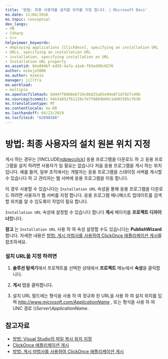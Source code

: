```yaml
---
title: '방법: 최종 사용자를 설치할 위치를 지정 합니다. | Microsoft Docs'
ms.date: 11/04/2016
ms.topic: conceptual
dev_langs:
- VB
- CSharp
- C++
helpviewer_keywords:
- deploying applications [ClickOnce], specifying an installation URL
- URLs, specifying an installation URL
- installation, specifying installation an URL
- Installation URL property
ms.assetid: 04a804bf-ed55-4a7a-a1e6-f63ed99c0276
author: mikejo5000
ms.author: mikejo
manager: jillfra
ms.workload:
- multiple
ms.openlocfilehash: bd447f0d68eb729c0bd25a65e99e871d7927c49b
ms.sourcegitcommit: 94b3a052fb1229c7e7f8804b09c1d403385c7630
ms.translationtype: MT
ms.contentlocale: ko-KR
ms.lasthandoff: 04/23/2019
ms.locfileid: "62898586"
---
```

# <a name="how-to-specify-the-location-where-end-users-will-install-from"></a>방법: 최종 사용자의 설치 원본 위치 지정
게시 하는 경우는 [!INCLUDE[ndptecclick](../deployment/includes/ndptecclick_md.md)] 응용 프로그램을 다운로드 하 고 응용 프로그램을 설치 하려면 사용자가 일 필요는 없습니다 처음 응용 프로그램을 게시 하는 위치입니다. 예를 들어, 일부 조직에서는 개발자는 응용 프로그램을 스테이징 서버를 게시할 수 있습니다 하 고 관리자는 웹 서버에 응용 프로그램을 이동 합니다.

 이 경우 사용할 수 있습니다는 `Installation URL` 속성을 통해 응용 프로그램을 다운로드 하려면 사용자가 웹 서버를 지정 합니다. 응용 프로그램 매니페스트 업데이트를 검색할 위치를 알 수 있도록이 작업이 필요 합니다.

 `Installation URL` 속성에 설정할 수 있습니다 합니다 **게시** 페이지를 **프로젝트 디자이너**합니다.

 **참고** 는 `Installation URL` 사용 하 여 속성 설정할 수도 있습니다는 **PublishWizard**합니다. 자세한 내용은 [방법: 게시 마법사를 사용하여 ClickOnce 애플리케이션 게시](../deployment/how-to-publish-a-clickonce-application-using-the-publish-wizard.md)를 참조하세요.

### <a name="to-specify-an-installation-url"></a>설치 URL을 지정 하려면

1. **솔루션 탐색기**에서 프로젝트를 선택한 상태에서 **프로젝트** 메뉴에서 **속성**을 클릭합니다.

2. **게시** 탭을 클릭합니다.

3. 설치 URL 필드에는 형식을 사용 하 여 정규화 된 URL을 사용 하 여 설치 위치를 입력 *http://www.microsoft.com/ApplicationName* , 또는 형식을 사용 하 여 UNC 경로  *\\\Server\ApplicationName*.

## <a name="see-also"></a>참고자료
- [방법: Visual Studio의 파일 복사 위치 지정](../deployment/how-to-specify-where-visual-studio-copies-the-files.md)
- [ClickOnce 애플리케이션 게시](../deployment/publishing-clickonce-applications.md)
- [방법: 게시 마법사를 사용하여 ClickOnce 애플리케이션 게시](../deployment/how-to-publish-a-clickonce-application-using-the-publish-wizard.md)
